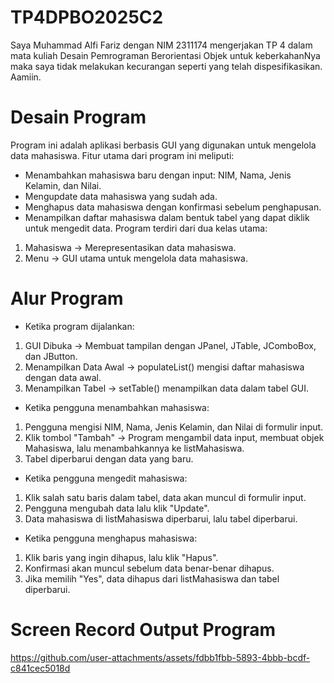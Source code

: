 # TP4DPBO2025C2
Saya Muhammad Alfi Fariz dengan NIM 2311174 mengerjakan TP 4 dalam mata kuliah Desain Pemrograman Berorientasi Objek
untuk keberkahanNya maka saya tidak melakukan kecurangan seperti yang telah dispesifikasikan. Aamiin.

# Desain Program
Program ini adalah aplikasi berbasis GUI yang digunakan untuk mengelola data mahasiswa. Fitur utama dari program ini meliputi:
- Menambahkan mahasiswa baru dengan input: NIM, Nama, Jenis Kelamin, dan Nilai.
- Mengupdate data mahasiswa yang sudah ada.
- Menghapus data mahasiswa dengan konfirmasi sebelum penghapusan.
- Menampilkan daftar mahasiswa dalam bentuk tabel yang dapat diklik untuk mengedit data.
Program terdiri dari dua kelas utama:
1. Mahasiswa → Merepresentasikan data mahasiswa.
2. Menu → GUI utama untuk mengelola data mahasiswa.

# Alur Program
- Ketika program dijalankan:
1. GUI Dibuka → Membuat tampilan dengan JPanel, JTable, JComboBox, dan JButton.
2. Menampilkan Data Awal → populateList() mengisi daftar mahasiswa dengan data awal.
3. Menampilkan Tabel → setTable() menampilkan data dalam tabel GUI.

- Ketika pengguna menambahkan mahasiswa:
1. Pengguna mengisi NIM, Nama, Jenis Kelamin, dan Nilai di formulir input.
2. Klik tombol "Tambah" → Program mengambil data input, membuat objek Mahasiswa, lalu menambahkannya ke listMahasiswa.
3. Tabel diperbarui dengan data yang baru.

- Ketika pengguna mengedit mahasiswa:
1. Klik salah satu baris dalam tabel, data akan muncul di formulir input.
2. Pengguna mengubah data lalu klik "Update".
3. Data mahasiswa di listMahasiswa diperbarui, lalu tabel diperbarui.

- Ketika pengguna menghapus mahasiswa:
1. Klik baris yang ingin dihapus, lalu klik "Hapus".
2. Konfirmasi akan muncul sebelum data benar-benar dihapus.
3. Jika memilih "Yes", data dihapus dari listMahasiswa dan tabel diperbarui.

# Screen Record Output Program

https://github.com/user-attachments/assets/fdbb1fbb-5893-4bbb-bcdf-c841cec5018d

